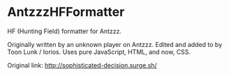 # AntzzzHFFormatter
HF (Hunting Field) formatter for Antzzz.

Originally written by an unknown player on Antzzz. Edited and added to by Toon Lunk / Iorios. Uses pure JavaScript, HTML, and now, CSS.

Original link: http://sophisticated-decision.surge.sh/
